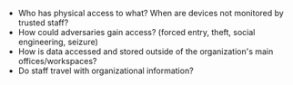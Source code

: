 
* Who has physical access to what? When are devices not monitored by trusted staff?
* How could adversaries gain access? (forced entry, theft, social engineering, seizure)
* How is data accessed and stored outside of the organization's main offices/workspaces?
* Do staff travel with organizational information?
